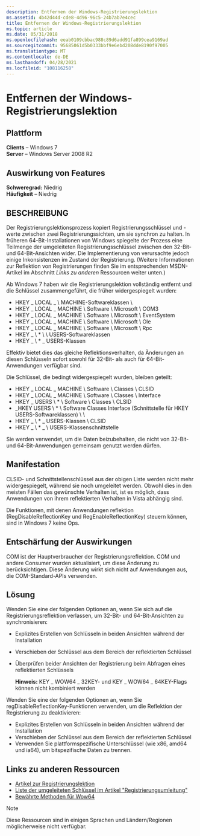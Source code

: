 ```yaml
---
description: Entfernen der Windows-Registrierungslektion
ms.assetid: 4b42d44d-cde8-4d96-96c5-24b7ab7e4cec
title: Entfernen der Windows-Registrierungslektion
ms.topic: article
ms.date: 05/31/2018
ms.openlocfilehash: eeab0109cbbac988c89d6add91fa899cea9169ad
ms.sourcegitcommit: 95685061d5b0333bbf9e6ebd208dde8190f97005
ms.translationtype: MT
ms.contentlocale: de-DE
ms.lasthandoff: 04/28/2021
ms.locfileid: "108116258"
---
```

# <a name="removal-of-windows-registry-reflection"></a>Entfernen der Windows-Registrierungslektion

## <a name="platform"></a>Plattform

**Clients** – Windows 7  
**Server** – Windows Server 2008 R2  









## <a name="feature-impact"></a>Auswirkung von Features

 **Schweregrad:** Niedrig  
**Häufigkeit** – Niedrig  





## <a name="description"></a>BESCHREIBUNG

Der Registrierungslektionsprozess kopiert Registrierungsschlüssel und -werte zwischen zwei Registrierungssichten, um sie synchron zu halten. In früheren 64-Bit-Installationen von Windows spiegelte der Prozess eine Teilmenge der umgeleiteten Registrierungsschlüssel zwischen den 32-Bit- und 64-Bit-Ansichten wider. Die Implementierung von verursachte jedoch einige Inkonsistenzen im Zustand der Registrierung. (Weitere Informationen zur Reflektion von Registrierungen finden Sie im entsprechenden MSDN-Artikel im Abschnitt *Links zu anderen* Ressourcen weiter unten.)

Ab Windows 7 haben wir die Registrierungslektion vollständig entfernt und die Schlüssel zusammengeführt, die früher widergespiegelt wurden:

-   HKEY \_ LOCAL \_ \\ MACHINE-Softwareklassen \\
-   HKEY \_ LOCAL \_ MACHINE \\ Software \\ Microsoft \\ COM3
-   HKEY \_ LOCAL \_ MACHINE \\ Software \\ Microsoft \\ EventSystem
-   HKEY \_ LOCAL \_ MACHINE \\ Software \\ Microsoft \\ Ole
-   HKEY \_ LOCAL \_ MACHINE \\ Software \\ Microsoft \\ Rpc
-   HKEY \_ \\ \* \\ \\ USERS-Softwareklassen
-   HKEY \_ \\ \* \_ USERS-Klassen

Effektiv bietet dies das gleiche Reflektionsverhalten, da Änderungen an diesen Schlüsseln sofort sowohl für 32-Bit- als auch für 64-Bit-Anwendungen verfügbar sind.

Die Schlüssel, die bedingt widergespiegelt wurden, bleiben geteilt:

-   HKEY \_ LOCAL \_ MACHINE \\ Software \\ Classes \\ CLSID
-   HKEY \_ LOCAL \_ MACHINE \\ Software \\ Classes \\ Interface
-   HKEY \_ USERS \\ \* \\ Software \\ Classes \\ CLSID
-   \_HKEY USERS \\ \* \\ Software Classes Interface (Schnittstelle für HKEY USERS-Softwareklassen) \\ \\
-   HKEY \_ \\ \* \_ USERS-Klassen \\ CLSID
-   HKEY \_ \\ \* \_ \\ USERS-Klassenschnittstelle

Sie werden verwendet, um die Daten beizubehalten, die nicht von 32-Bit- und 64-Bit-Anwendungen gemeinsam genutzt werden dürfen.

## <a name="manifestation"></a>Manifestation

CLSID- und Schnittstellenschlüssel aus der obigen Liste werden nicht mehr widergespiegelt, während sie noch umgeleitet werden. Obwohl dies in den meisten Fällen das gewünschte Verhalten ist, ist es möglich, dass Anwendungen von ihrem reflektierten Verhalten in Vista abhängig sind.

Die Funktionen, mit denen Anwendungen reflektion (RegDisableReflectionKey und RegEnableReflectionKey) steuern können, sind in Windows 7 keine Ops.

## <a name="mitigation-of-impact"></a>Entschärfung der Auswirkungen

COM ist der Hauptverbraucher der Registrierungsreflektion. COM und andere Consumer wurden aktualisiert, um diese Änderung zu berücksichtigen. Diese Änderung wirkt sich nicht auf Anwendungen aus, die COM-Standard-APIs verwenden.

## <a name="solution"></a>Lösung

Wenden Sie eine der folgenden Optionen an, wenn Sie sich auf die Registrierungsreflektion verlassen, um 32-Bit- und 64-Bit-Ansichten zu synchronisieren:

-   Explizites Erstellen von Schlüsseln in beiden Ansichten während der Installation
-   Verschieben der Schlüssel aus dem Bereich der reflektierten Schlüssel
-   Überprüfen beider Ansichten der Registrierung beim Abfragen eines reflektierten Schlüssels

    **Hinweis:** KEY \_ WOW64 \_ 32KEY- und KEY \_ WOW64 \_ 64KEY-Flags können nicht kombiniert werden

Wenden Sie eine der folgenden Optionen an, wenn Sie regDisableReflectionKey-Funktionen verwenden, um die Reflektion der Registrierung zu deaktivieren:

-   Explizites Erstellen von Schlüsseln in beiden Ansichten während der Installation
-   Verschieben der Schlüssel aus dem Bereich der reflektierten Schlüssel
-   Verwenden Sie plattformspezifische Unterschlüssel (wie x86, amd64 und ia64), um bitspezifische Daten zu trennen.

## <a name="links-to-other-resources"></a>Links zu anderen Ressourcen

-   [Artikel zur Registrierungslektion](../winprog64/registry-reflection.md)
-   [Liste der umgeleiteten Schlüssel im Artikel "Registrierungsumleitung"](../winprog64/registry-redirector.md)
-   [Bewährte Methoden für Wow64](/windows-hardware/drivers/display/microsoft-windows-vista-display-driver-64-bit-issues)

> [!Note]  
> Diese Ressourcen sind in einigen Sprachen und Ländern/Regionen möglicherweise nicht verfügbar.

 

 

 
